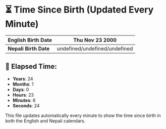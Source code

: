 # ⏳ Time Since Birth (Updated Every Minute)

| **English Birth Date** | Thu Nov 23 2000 |
|------------------------|-------------------------------------|
| **Nepali Birth Date**  | undefined/undefined/undefined                  |

## 📅 Elapsed Time:

- **Years**: 24
- **Months**: 1
- **Days**: 0
- **Hours**: 23
- **Minutes**: 6
- **Seconds**: 24

This file updates automatically every minute to show the time since birth in both the English and Nepali calendars.